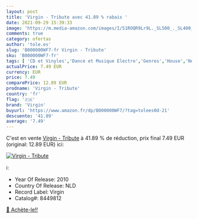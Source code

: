 ```yaml
---
layout: post
title: 'Virgin - Tribute avec 41.89 % rabais '
date: 2021-09-29 15:39:33
image: 'https://m.media-amazon.com/images/I/51ROQR9Lr9L._SL500_._SL400_.jpg'
comments: true
category: ofertas
author: 'tole.es'
slug: 'B000000WF7-fr Virgin - Tribute'
sku: 'B000000WF7-fr'
tags: [ 'CD et Vinyles','Dance et Musique Electro','Genres','House','New Age et meditation','Pop','Pop Rock','Rock','virgin', ]
actualPrice: 7.49 EUR
currency: EUR
price: 7.49
comparePrice: 12.89 EUR
prodname: 'Virgin - Tribute'
country: 'fr'
flag: '🇫🇷'
brand: 'Virgin'
buyurl: 'https://www.amazon.fr/dp/B000000WF7/?tag=tolees0d-21'
descuento: '41.89'
average: '7.49'
---
```


C'est en vente [Virgin - Tribute](https://www.amazon.fr/dp/B000000WF7/?tag=tolees0d-21)  à  41.89 % de réduction, prix final  7.49 EUR (original: 12.89 EUR) ici:

[![Virgin - Tribute](https://m.media-amazon.com/images/I/51ROQR9Lr9L._SL500_._SL400_.jpg)](https://www.amazon.fr/dp/B000000WF7/?tag=tolees0d-21)

ℹ️:

- Year Of Release: 2010
- Country Of Release: NLD
- Record Label: Virgin
- Catalog#: 8449812

[🛒 Achète-le!!](https://www.amazon.fr/dp/B000000WF7/?tag=tolees0d-21)
